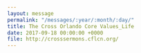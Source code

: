 ```yaml
---
layout: message
permalink: "/messages/:year/:month/:day/"
title: The Cross Orlando Core Values_Life
date: 2017-09-18 00:00:00 +0000
file: http://crosssermons.cflcn.org/
---
```

